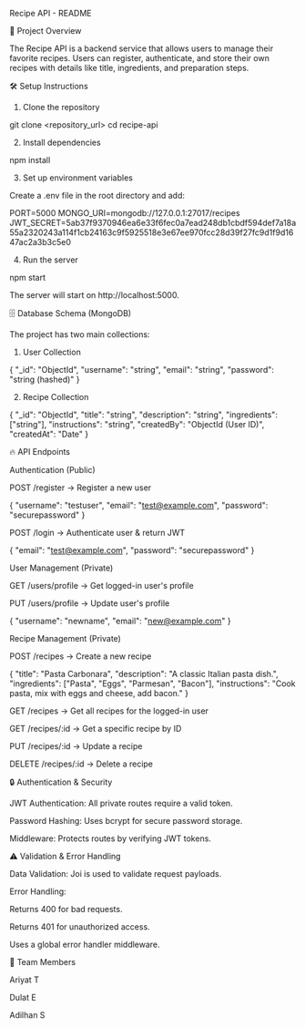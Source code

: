 Recipe API - README

📌 Project Overview

The Recipe API is a backend service that allows users to manage their favorite recipes. Users can register, authenticate, and store their own recipes with details like title, ingredients, and preparation steps.

🛠 Setup Instructions

1. Clone the repository

git clone <repository_url>
cd recipe-api

2. Install dependencies

npm install

3. Set up environment variables

Create a .env file in the root directory and add:

PORT=5000
MONGO_URI=mongodb://127.0.0.1:27017/recipes
JWT_SECRET=5ab37f9370946ea6e33f6fec0a7ead248db1cbdf594def7a18a55a2320243a114f1cb24163c9f5925518e3e67ee970fcc28d39f27fc9d1f9d1647ac2a3b3c5e0

4. Run the server

npm start

The server will start on http://localhost:5000.

🗄 Database Schema (MongoDB)

The project has two main collections:

1. User Collection

{
  "_id": "ObjectId",
  "username": "string",
  "email": "string",
  "password": "string (hashed)"
}

2. Recipe Collection

{
  "_id": "ObjectId",
  "title": "string",
  "description": "string",
  "ingredients": ["string"],
  "instructions": "string",
  "createdBy": "ObjectId (User ID)",
  "createdAt": "Date"
}

🔥 API Endpoints

Authentication (Public)

POST /register → Register a new user

{
  "username": "testuser",
  "email": "test@example.com",
  "password": "securepassword"
}

POST /login → Authenticate user & return JWT

{
  "email": "test@example.com",
  "password": "securepassword"
}

User Management (Private)

GET /users/profile → Get logged-in user's profile

PUT /users/profile → Update user's profile

{
  "username": "newname",
  "email": "new@example.com"
}

Recipe Management (Private)

POST /recipes → Create a new recipe

{
  "title": "Pasta Carbonara",
  "description": "A classic Italian pasta dish.",
  "ingredients": ["Pasta", "Eggs", "Parmesan", "Bacon"],
  "instructions": "Cook pasta, mix with eggs and cheese, add bacon."
}

GET /recipes → Get all recipes for the logged-in user

GET /recipes/:id → Get a specific recipe by ID

PUT /recipes/:id → Update a recipe

DELETE /recipes/:id → Delete a recipe

🔒 Authentication & Security

JWT Authentication: All private routes require a valid token.

Password Hashing: Uses bcrypt for secure password storage.

Middleware: Protects routes by verifying JWT tokens.

⚠️ Validation & Error Handling

Data Validation: Joi is used to validate request payloads.

Error Handling:

Returns 400 for bad requests.

Returns 401 for unauthorized access.

Uses a global error handler middleware.

👥 Team Members

Ariyat T

Dulat E

Adilhan S
